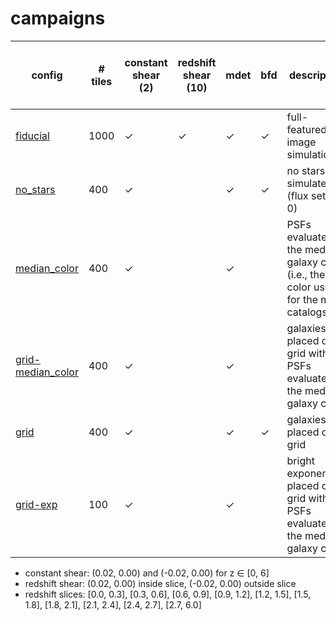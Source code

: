 # campaigns

| config | # tiles | constant shear (2) | redshift shear (10) | mdet | bfd | description | ≈ node hours / tile / shear | ≈ node hours |
|---|---|---|---|---|---|---|---|---|
| [fiducial](fiducial.yaml) | 1000 | ✓ | ✓ | ✓ | ✓ | full-featured image simulation | 4 | 48,000 |
| [no_stars](no_stars.yaml) | 400 | ✓ | | ✓ | ✓ | no stars are simulated (flux set to 0) | 4 | 3,200 |
| [median_color](median_color.yaml) | 400 | ✓ | | ✓ | | PSFs evaluated at the median galaxy color (i.e., the color used for the mdet catalogs) | 2 | 1,600 |
| [grid-median_color](grid-median_color.yaml) | 400 | ✓ | | ✓ | | galaxies placed on a grid with PSFs evaluated at the median galaxy color | 2 | 1,600 |
| [grid](grid.yaml) | 400 | ✓ | | ✓ | ✓ | galaxies placed on a grid | 4 | 3,200 |
| [grid-exp](grid-exp.yaml) | 100 | ✓ | | ✓ | | bright exponentials placed on a grid with PSFs evaluated at the median galaxy color | 2 | 400 |


- constant shear: (0.02, 0.00) and (-0.02, 0.00) for z ∈ [0, 6]
- redshift shear: (0.02, 0.00) inside slice, (-0.02, 0.00) outside slice
- redshift slices: [0.0, 0.3], [0.3, 0.6], [0.6, 0.9], [0.9, 1.2], [1.2, 1.5], [1.5, 1.8], [1.8, 2.1], [2.1, 2.4], [2.4, 2.7], [2.7, 6.0]
